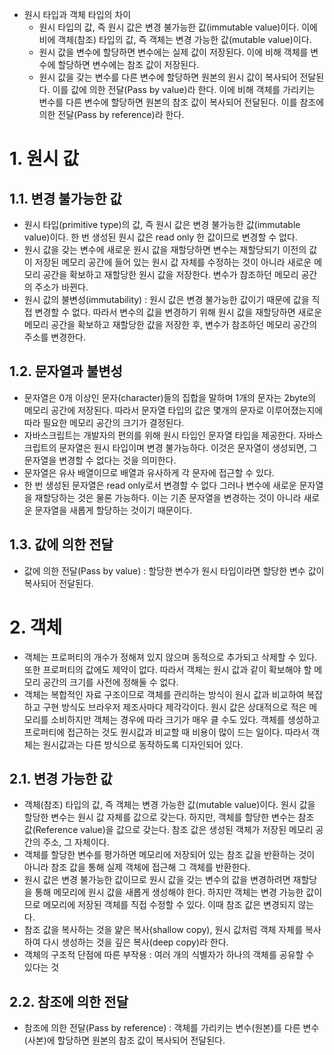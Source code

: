 - 원시 타입과 객체 타입의 차이
  - 원시 타입의 값, 즉 원시 값은 변경 불가능한 값(immutable value)이다. 이에 비에 객체(참조) 타입의 값, 즉 객체는 변경 가능한 값(mutable value)이다.
  - 원시 값을 변수에 할당하면 변수에는 실제 값이 저장된다. 이에 비해 객체를 변수에 할당하면 변수에는 참조 값이 저장된다.
  - 원시 값을 갖는 변수를 다른 변수에 할당하면 원본의 원시 값이 복사되어 전달된다. 이를 값에 의한 전달(Pass by value)라 한다. 이에 비해 객체를 가리키는 변수를 다른 변수에 할당하면 원본의 참조 값이 복사되어 전달된다. 이를 참조에 의한 전달(Pass by reference)라 한다.

# 1. 원시 값
## 1.1. 변경 불가능한 값
 - 원시 타입(primitive type)의 값, 즉 원시 값은 변경 불가능한 값(immutable value)이다. 한 번 생성된 원시 값은 read only 한 값이므로 변경할 수 없다.
 - 원시 값을 갖는 변수에 새로운 원시 값을 재할당하면 변수는 재할당되기 이전의 값이 저장된 메모리 공간에 들어 있는 원시 값 자체를 수정하는 것이 아니라 새로운 메모리 공간을 확보하고 재할당한 원시 값을 저장한다. 변수가 참조하던 메모리 공간의 주소가 바뀐다.
 - 원시 값의 불변성(immutability) : 원시 값은 변경 불가능한 값이기 때문에 값을 직접 변경할 수 없다. 따라서 변수의 값을 변경하기 위해 원시 값을 재할당하면 새로운 메모리 공간을 확보하고 재할당한 값을 저장한 후, 변수가 참조하던 메모리 공간의 주소를 변경한다.

 ## 1.2. 문자열과 불변성
 - 문자열은 0개 이상인 문자(character)들의 집합을 말하며 1개의 문자는 2byte의 메모리 공간에 저장된다. 따라서 문자열 타입의 값은 몇개의 문자로 이루어졌는지에 따라 필요한 메모리 공간의 크기가 결정된다.
 - 자바스크립트는 개발자의 편의를 위해 원시 타입인 문자열 타입을 제공한다. 자바스크립트의 문자열은 원시 타입이며 변경 불가능하다. 이것은 문자열이 생성되면, 그 문자열을 변경할 수 없다는 것을 의미한다.
 - 문자열은 유사 배열이므로 배열과 유사하게 각 문자에 접근할 수 있다.
 - 한 번 생성된 문자열은 read only로서 변경할 수 없다 그러나 변수에 새로운 문자열을 재할당하는 것은 물론 가능하다. 이는 기존 문자열을 변경하는 것이 아니라 새로운 문자열을 새롭게 할당하는 것이기 때문이다.

 ## 1.3. 값에 의한 전달
 - 값에 의한 전달(Pass by value) : 할당한 변수가 원시 타입이라면 할당한 변수 값이 복사되어 전달된다.

 # 2. 객체
 - 객체는 프로퍼티의 개수가 정해져 있지 않으며 동적으로 추가되고 삭제할 수 있다. 또한 프로퍼티의 값에도 제약이 없다. 따라서 객체는 원시 값과 같이 확보해야 할 메모리 공간의 크기를 사전에 정해둘 수 없다.
 - 객체는 복합적인 자료 구조이므로 객체를 관리하는 방식이 원시 값과 비교하여 복잡하고 구현 방식도 브라우저 제조사마다 제각각이다. 원시 값은 상대적으로 적은 메모리를 소비하지만 객체는 경우에 따라 크기가 매우 클 수도 있다. 객체를 생성하고 프로퍼티에 접근하는 것도 원시값과 비교할 때 비용이 많이 드는 일이다. 따라서 객체는 원시값과는 다른 방식으로 동작하도록 디자인되어 있다.

 ## 2.1. 변경 가능한 값
 - 객체(참조) 타입의 값, 즉 객체는 변경 가능한 값(mutable value)이다. 원시 값을 할당한 변수는 원시 값 자체를 값으로 갖는다. 하지만, 객체를 할당한 변수는 참조 값(Reference value)을 값으로 갖는다. 참조 값은 생성된 객체가 저장된 메모리 공간의 주소, 그 자체이다.
 - 객체를 할당한 변수를 평가하면 메모리에 저장되어 있는 참조 값을 반환하는 것이 아니라 참조 값을 통해 실제 객체에 접근해 그 객체를 반환한다.
 - 원시 값은 변경 불가능한 값이므로 원시 값을 갖는 변수의 값을 변경하려면 재할당을 통해 메모리에 원시 값을 새롭게 생성해야 한다. 하지만 객체는 변경 가능한 값이므로 메모리에 저장된 객체를 직접 수정할 수 있다. 이때 참조 값은 변경되지 않는다.
 - 참조 값을 복사하는 것을 얉은 복사(shallow copy), 원시 값처럼 객체 자체를 복사하여 다시 생성하는 것을 깊은 복사(deep copy)라 한다.
 - 객체의 구조적 단점에 따른 부작용 : 여러 개의 식별자가 하나의 객체를 공유할 수 있다는 것

 ## 2.2. 참조에 의한 전달
 - 참조에 의한 전달(Pass by reference) : 객체를 가리키는 변수(원본)를 다른 변수(사본)에 할당하면 원본의 참조 값이 복사되어 전달된다.